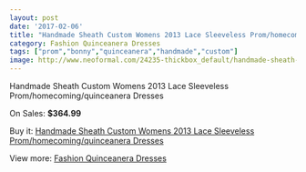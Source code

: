 ```yaml
---
layout: post
date: '2017-02-06'
title: "Handmade Sheath Custom Womens 2013 Lace Sleeveless Prom/homecoming/quinceanera Dresses"
category: Fashion Quinceanera Dresses
tags: ["prom","bonny","quinceanera","handmade","custom"]
image: http://www.neoformal.com/24235-thickbox_default/handmade-sheath-custom-womens-2013-lace-sleeveless-prom-homecoming-quinceanera-dresses.jpg
---
```

Handmade Sheath Custom Womens 2013 Lace Sleeveless Prom/homecoming/quinceanera Dresses

On Sales: **$364.99**
<a href="https://www.neoformal.com/en/fashion-quinceanera-dresses/8234-handmade-sheath-custom-womens-2013-lace-sleeveless-prom-homecoming-quinceanera-dresses.html"><amp-img layout="responsive" width="600" height="600" src="//www.neoformal.com/24235-thickbox_default/handmade-sheath-custom-womens-2013-lace-sleeveless-prom-homecoming-quinceanera-dresses.jpg" alt="Handmade Sheath Custom Womens 2013 Lace Sleeveless Prom/homecoming/quinceanera Dresses 0" /></a>
<a href="https://www.neoformal.com/en/fashion-quinceanera-dresses/8234-handmade-sheath-custom-womens-2013-lace-sleeveless-prom-homecoming-quinceanera-dresses.html"><amp-img layout="responsive" width="600" height="600" src="//www.neoformal.com/24238-thickbox_default/handmade-sheath-custom-womens-2013-lace-sleeveless-prom-homecoming-quinceanera-dresses.jpg" alt="Handmade Sheath Custom Womens 2013 Lace Sleeveless Prom/homecoming/quinceanera Dresses 1" /></a>
<a href="https://www.neoformal.com/en/fashion-quinceanera-dresses/8234-handmade-sheath-custom-womens-2013-lace-sleeveless-prom-homecoming-quinceanera-dresses.html"><amp-img layout="responsive" width="600" height="600" src="//www.neoformal.com/24237-thickbox_default/handmade-sheath-custom-womens-2013-lace-sleeveless-prom-homecoming-quinceanera-dresses.jpg" alt="Handmade Sheath Custom Womens 2013 Lace Sleeveless Prom/homecoming/quinceanera Dresses 2" /></a>
<a href="https://www.neoformal.com/en/fashion-quinceanera-dresses/8234-handmade-sheath-custom-womens-2013-lace-sleeveless-prom-homecoming-quinceanera-dresses.html"><amp-img layout="responsive" width="600" height="600" src="//www.neoformal.com/24236-thickbox_default/handmade-sheath-custom-womens-2013-lace-sleeveless-prom-homecoming-quinceanera-dresses.jpg" alt="Handmade Sheath Custom Womens 2013 Lace Sleeveless Prom/homecoming/quinceanera Dresses 3" /></a>

Buy it: [Handmade Sheath Custom Womens 2013 Lace Sleeveless Prom/homecoming/quinceanera Dresses](https://www.neoformal.com/en/fashion-quinceanera-dresses/8234-handmade-sheath-custom-womens-2013-lace-sleeveless-prom-homecoming-quinceanera-dresses.html "Handmade Sheath Custom Womens 2013 Lace Sleeveless Prom/homecoming/quinceanera Dresses")

View more: [Fashion Quinceanera Dresses](https://www.neoformal.com/en/148-fashion-quinceanera-dresses "Fashion Quinceanera Dresses")